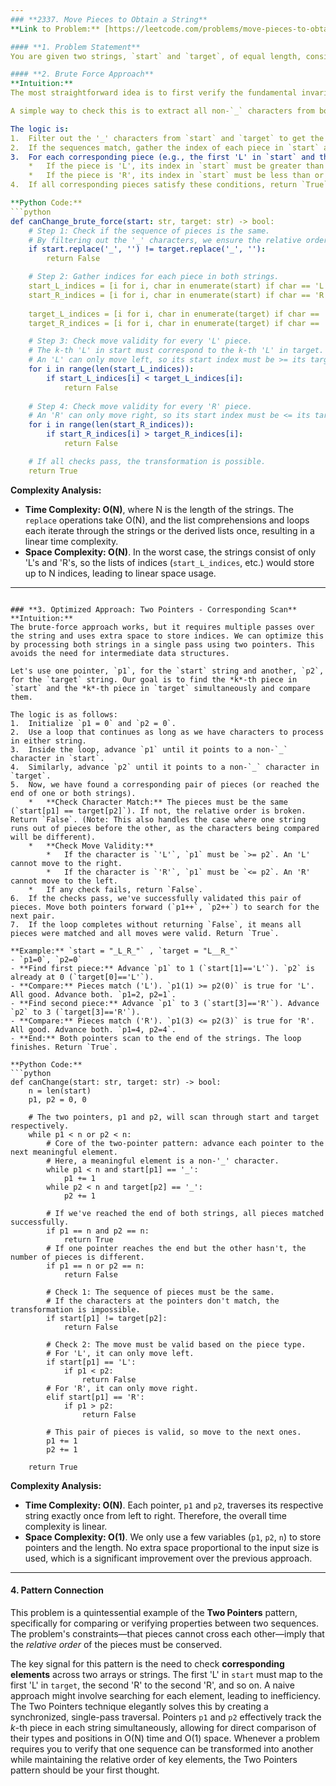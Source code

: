 ```yaml
---
### **2337. Move Pieces to Obtain a String**
**Link to Problem:** [https://leetcode.com/problems/move-pieces-to-obtain-a-string/](https://leetcode.com/problems/move-pieces-to-obtain-a-string/)

#### **1. Problem Statement**
You are given two strings, `start` and `target`, of equal length, consisting of characters 'L', 'R', and '_'. An 'L' can only move left into an empty space ('_'), and an 'R' can only move right into an empty space. The pieces can't jump over each other. Determine if it's possible to transform `start` into `target` by making any number of valid moves.

#### **2. Brute Force Approach**
**Intuition:**
The most straightforward idea is to first verify the fundamental invariants of the problem. Since pieces ('L' and 'R') cannot jump over each other, their relative order must be identical in both the `start` and `target` strings. For example, if `start` has the pieces "LRL" in that order, `target` must also have "LRL" as its sequence of pieces.

A simple way to check this is to extract all non-`_` characters from both strings and see if the resulting sequences are identical. If they are, we then need to check if each individual move is valid. We can create a list of pieces and their original indices for both strings and then compare them one by one.

The logic is:
1.  Filter out the '_' characters from `start` and `target` to get the sequences of pieces. If these sequences are not identical, return `False`.
2.  If the sequences match, gather the index of each piece in `start` and `target`.
3.  For each corresponding piece (e.g., the first 'L' in `start` and the first 'L' in `target`), check if the move is valid:
    *   If the piece is 'L', its index in `start` must be greater than or equal to its index in `target`.
    *   If the piece is 'R', its index in `start` must be less than or equal to its index in `target`.
4.  If all corresponding pieces satisfy these conditions, return `True`.

**Python Code:**
```python
def canChange_brute_force(start: str, target: str) -> bool:
    # Step 1: Check if the sequence of pieces is the same.
    # By filtering out the '_' characters, we ensure the relative order of 'L' and 'R' is preserved.
    if start.replace('_', '') != target.replace('_', ''):
        return False

    # Step 2: Gather indices for each piece in both strings.
    start_L_indices = [i for i, char in enumerate(start) if char == 'L']
    start_R_indices = [i for i, char in enumerate(start) if char == 'R']
    
    target_L_indices = [i for i, char in enumerate(target) if char == 'L']
    target_R_indices = [i for i, char in enumerate(target) if char == 'R']

    # Step 3: Check move validity for every 'L' piece.
    # The k-th 'L' in start must correspond to the k-th 'L' in target.
    # An 'L' can only move left, so its start index must be >= its target index.
    for i in range(len(start_L_indices)):
        if start_L_indices[i] < target_L_indices[i]:
            return False
            
    # Step 4: Check move validity for every 'R' piece.
    # An 'R' can only move right, so its start index must be <= its target index.
    for i in range(len(start_R_indices)):
        if start_R_indices[i] > target_R_indices[i]:
            return False

    # If all checks pass, the transformation is possible.
    return True

```
**Complexity Analysis:**

*   **Time Complexity: O(N)**, where N is the length of the strings. The `replace` operations take O(N), and the list comprehensions and loops each iterate through the strings or the derived lists once, resulting in a linear time complexity.
*   **Space Complexity: O(N)**. In the worst case, the strings consist of only 'L's and 'R's, so the lists of indices (`start_L_indices`, etc.) would store up to N indices, leading to linear space usage.

---
```

### **3. Optimized Approach: Two Pointers - Corresponding Scan**
**Intuition:**
The brute-force approach works, but it requires multiple passes over the string and uses extra space to store indices. We can optimize this by processing both strings in a single pass using two pointers. This avoids the need for intermediate data structures.

Let's use one pointer, `p1`, for the `start` string and another, `p2`, for the `target` string. Our goal is to find the *k*-th piece in `start` and the *k*-th piece in `target` simultaneously and compare them.

The logic is as follows:
1.  Initialize `p1 = 0` and `p2 = 0`.
2.  Use a loop that continues as long as we have characters to process in either string.
3.  Inside the loop, advance `p1` until it points to a non-`_` character in `start`.
4.  Similarly, advance `p2` until it points to a non-`_` character in `target`.
5.  Now, we have found a corresponding pair of pieces (or reached the end of one or both strings).
    *   **Check Character Match:** The pieces must be the same (`start[p1] == target[p2]`). If not, the relative order is broken. Return `False`. (Note: This also handles the case where one string runs out of pieces before the other, as the characters being compared will be different).
    *   **Check Move Validity:**
        *   If the character is `'L'`, `p1` must be `>= p2`. An 'L' cannot move to the right.
        *   If the character is `'R'`, `p1` must be `<= p2`. An 'R' cannot move to the left.
    *   If any check fails, return `False`.
6.  If the checks pass, we've successfully validated this pair of pieces. Move both pointers forward (`p1++`, `p2++`) to search for the next pair.
7.  If the loop completes without returning `False`, it means all pieces were matched and all moves were valid. Return `True`.

**Example:** `start = "_L_R_"` , `target = "L__R_"`
- `p1=0`, `p2=0`
- **Find first piece:** Advance `p1` to 1 (`start[1]=='L'`). `p2` is already at 0 (`target[0]=='L'`).
- **Compare:** Pieces match ('L'). `p1(1) >= p2(0)` is true for 'L'. All good. Advance both. `p1=2, p2=1`.
- **Find second piece:** Advance `p1` to 3 (`start[3]=='R'`). Advance `p2` to 3 (`target[3]=='R'`).
- **Compare:** Pieces match ('R'). `p1(3) <= p2(3)` is true for 'R'. All good. Advance both. `p1=4, p2=4`.
- **End:** Both pointers scan to the end of the strings. The loop finishes. Return `True`.

**Python Code:**
```python
def canChange(start: str, target: str) -> bool:
    n = len(start)
    p1, p2 = 0, 0

    # The two pointers, p1 and p2, will scan through start and target respectively.
    while p1 < n or p2 < n:
        # Core of the two-pointer pattern: advance each pointer to the next meaningful element.
        # Here, a meaningful element is a non-'_' character.
        while p1 < n and start[p1] == '_':
            p1 += 1
        while p2 < n and target[p2] == '_':
            p2 += 1

        # If we've reached the end of both strings, all pieces matched successfully.
        if p1 == n and p2 == n:
            return True
        # If one pointer reaches the end but the other hasn't, the number of pieces is different.
        if p1 == n or p2 == n:
            return False

        # Check 1: The sequence of pieces must be the same.
        # If the characters at the pointers don't match, the transformation is impossible.
        if start[p1] != target[p2]:
            return False

        # Check 2: The move must be valid based on the piece type.
        # For 'L', it can only move left.
        if start[p1] == 'L':
            if p1 < p2:
                return False
        # For 'R', it can only move right.
        elif start[p1] == 'R':
            if p1 > p2:
                return False
        
        # This pair of pieces is valid, so move to the next ones.
        p1 += 1
        p2 += 1
        
    return True
```
**Complexity Analysis:**

*   **Time Complexity: O(N)**. Each pointer, `p1` and `p2`, traverses its respective string exactly once from left to right. Therefore, the overall time complexity is linear.
*   **Space Complexity: O(1)**. We only use a few variables (`p1`, `p2`, `n`) to store pointers and the length. No extra space proportional to the input size is used, which is a significant improvement over the previous approach.

---
#### **4. Pattern Connection**
This problem is a quintessential example of the **Two Pointers** pattern, specifically for comparing or verifying properties between two sequences. The problem's constraints—that pieces cannot cross each other—imply that the *relative order* of the pieces must be conserved.

The key signal for this pattern is the need to check **corresponding elements** across two arrays or strings. The first 'L' in `start` must map to the first 'L' in `target`, the second 'R' to the second 'R', and so on. A naive approach might involve searching for each element, leading to inefficiency. The Two Pointers technique elegantly solves this by creating a synchronized, single-pass traversal. Pointers `p1` and `p2` effectively track the *k*-th piece in each string simultaneously, allowing for direct comparison of their types and positions in O(N) time and O(1) space. Whenever a problem requires you to verify that one sequence can be transformed into another while maintaining the relative order of key elements, the Two Pointers pattern should be your first thought.